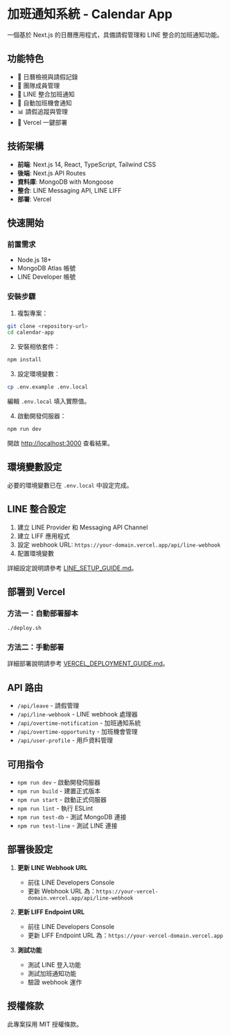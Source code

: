 # 加班通知系統 - Calendar App

一個基於 Next.js 的日曆應用程式，具備請假管理和 LINE 整合的加班通知功能。

## 功能特色

- 📅 日曆檢視與請假記錄
- 👥 團隊成員管理
- 📱 LINE 整合加班通知
- 🔔 自動加班機會通知
- 📊 請假追蹤與管理
- 🚀 Vercel 一鍵部署

## 技術架構

- **前端**: Next.js 14, React, TypeScript, Tailwind CSS
- **後端**: Next.js API Routes
- **資料庫**: MongoDB with Mongoose
- **整合**: LINE Messaging API, LINE LIFF
- **部署**: Vercel

## 快速開始

### 前置需求

- Node.js 18+
- MongoDB Atlas 帳號
- LINE Developer 帳號

### 安裝步驟

1. 複製專案：
```bash
git clone <repository-url>
cd calendar-app
```

2. 安裝相依套件：
```bash
npm install
```

3. 設定環境變數：
```bash
cp .env.example .env.local
```

編輯 `.env.local` 填入實際值。

4. 啟動開發伺服器：
```bash
npm run dev
```

開啟 [http://localhost:3000](http://localhost:3000) 查看結果。

## 環境變數設定

必要的環境變數已在 `.env.local` 中設定完成。

## LINE 整合設定

1. 建立 LINE Provider 和 Messaging API Channel
2. 建立 LIFF 應用程式
3. 設定 webhook URL: `https://your-domain.vercel.app/api/line-webhook`
4. 配置環境變數

詳細設定說明請參考 [LINE_SETUP_GUIDE.md](./LINE_SETUP_GUIDE.md)。

## 部署到 Vercel

### 方法一：自動部署腳本

```bash
./deploy.sh
```

### 方法二：手動部署

詳細部署說明請參考 [VERCEL_DEPLOYMENT_GUIDE.md](./VERCEL_DEPLOYMENT_GUIDE.md)。

## API 路由

- `/api/leave` - 請假管理
- `/api/line-webhook` - LINE webhook 處理器
- `/api/overtime-notification` - 加班通知系統
- `/api/overtime-opportunity` - 加班機會管理
- `/api/user-profile` - 用戶資料管理

## 可用指令

- `npm run dev` - 啟動開發伺服器
- `npm run build` - 建置正式版本
- `npm run start` - 啟動正式伺服器
- `npm run lint` - 執行 ESLint
- `npm run test-db` - 測試 MongoDB 連接
- `npm run test-line` - 測試 LINE 連接

## 部署後設定

1. **更新 LINE Webhook URL**
   - 前往 LINE Developers Console
   - 更新 Webhook URL 為：`https://your-vercel-domain.vercel.app/api/line-webhook`

2. **更新 LIFF Endpoint URL**
   - 前往 LINE Developers Console
   - 更新 LIFF Endpoint URL 為：`https://your-vercel-domain.vercel.app`

3. **測試功能**
   - 測試 LINE 登入功能
   - 測試加班通知功能
   - 驗證 webhook 運作

## 授權條款

此專案採用 MIT 授權條款。
